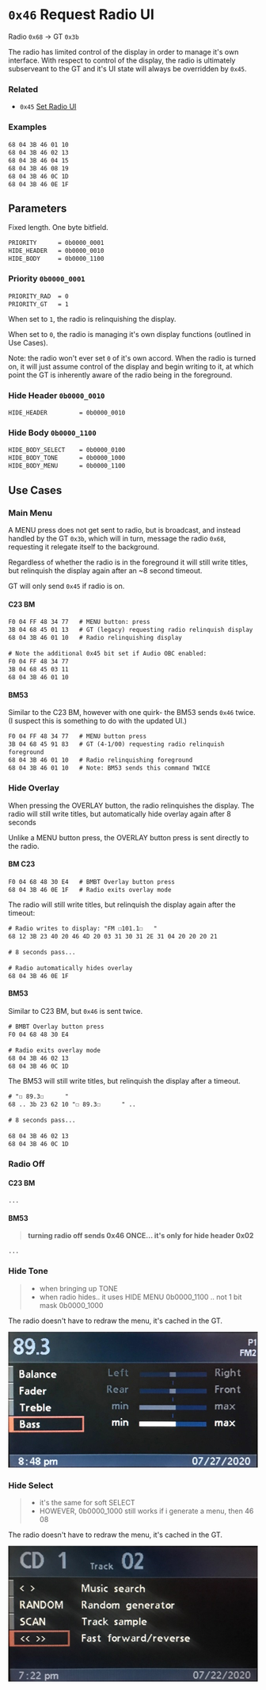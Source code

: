 # `0x46` Request Radio UI

Radio `0x68` → GT `0x3b`

The radio has limited control of the display in order to manage it's own interface. With respect to control of the display, the radio is ultimately subserveant to the GT and it's UI state will always be overridden by `0x45`.

### Related

- `0x45` [Set Radio UI](../gt/45.md)

### Examples

    68 04 3B 46 01 10
    68 04 3B 46 02 13
    68 04 3B 46 04 15
    68 04 3B 46 08 19
    68 04 3B 46 0C 1D
    68 04 3B 46 0E 1F

## Parameters

Fixed length. One byte bitfield.

    PRIORITY      = 0b0000_0001
    HIDE_HEADER   = 0b0000_0010
    HIDE_BODY     = 0b0000_1100

### Priority `0b0000_0001`
    
    PRIORITY_RAD  = 0
    PRIORITY_GT   = 1

When set to `1`, the radio is relinquishing the display.

When set to `0`, the radio is managing it's own display functions (outlined in Use Cases).

Note: the radio won't ever set `0` of it's own accord. When the radio is turned on, it will just assume control of the display and begin writing to it, at which point the GT is inherently aware of the radio being in the foreground.

### Hide Header `0b0000_0010`

    HIDE_HEADER         = 0b0000_0010

### Hide Body `0b0000_1100`

    HIDE_BODY_SELECT    = 0b0000_0100
    HIDE_BODY_TONE      = 0b0000_1000
    HIDE_BODY_MENU      = 0b0000_1100

## Use Cases

### Main Menu

A MENU press does not get sent to radio, but is broadcast, and instead handled by the GT `0x3b`, which will in turn, message the radio `0x68`, requesting it relegate itself to the background.

Regardless of whether the radio is in the foreground it will still write titles, but relinquish the display again after an ~8 second timeout.

GT will only send `0x45` if radio is on.

#### C23 BM
    
    F0 04 FF 48 34 77   # MENU button: press
    3B 04 68 45 01 13   # GT (legacy) requesting radio relinquish display
    68 04 3B 46 01 10   # Radio relinquishing display
    
    # Note the additional 0x45 bit set if Audio OBC enabled:
    F0 04 FF 48 34 77
    3B 04 68 45 03 11
    68 04 3B 46 01 10

#### BM53

Similar to the C23 BM, however with one quirk- the BM53 sends `0x46` twice. (I suspect this is something to do with the updated UI.)

    F0 04 FF 48 34 77   # MENU button press
    3B 04 68 45 91 83   # GT (4-1/00) requesting radio relinquish foreground
    68 04 3B 46 01 10   # Radio relinquishing foreground
    68 04 3B 46 01 10   # Note: BM53 sends this command TWICE

### Hide Overlay

When pressing the OVERLAY button, the radio relinquishes the display. The radio will still write titles, but automatically hide overlay again after 8 seconds

Unlike a MENU button press, the OVERLAY button press is sent directly to the radio.

#### BM C23
    
    F0 04 68 48 30 E4   # BMBT Overlay button press
    68 04 3B 46 0E 1F   # Radio exits overlay mode

The radio will still write titles, but relinquish the display again after the timeout:

    # Radio writes to display: "FM ☐101.1☐   "
    68 12 3B 23 40 20 46 4D 20 03 31 30 31 2E 31 04 20 20 20 21
    
    # 8 seconds pass...
    
    # Radio automatically hides overlay
    68 04 3B 46 0E 1F

#### BM53

Similar to C23 BM, but `0x46` is sent twice.

    # BMBT Overlay button press
    F0 04 68 48 30 E4

    # Radio exits overlay mode
    68 04 3B 46 02 13
    68 04 3B 46 0C 1D
    
The BM53 will still write titles, but relinquish the display after a timeout.

    # "☐ 89.3☐      "
    68 .. 3b 23 62 10 "☐ 89.3☐      " ..
    
    # 8 seconds pass...
    
    68 04 3B 46 02 13
    68 04 3B 46 0C 1D

### Radio Off

#### C23 BM

    ...

#### BM53

> **turning radio off sends 0x46 ONCE... it's only for hide header 0x02**

    ...

### Hide Tone

> - when bringing up TONE
> - when radio hides.. it uses HIDE MENU 0b0000_1100 .. not 1 bit mask 0b0000_1000

The radio doesn't have to redraw the menu, it's cached in the GT.

![Hide Tone](37/neutral.jpg)

### Hide Select

> - it's the same for soft SELECT
> - HOWEVER, 0b0000_1000 still works if i generate a menu, then 46 08

The radio doesn't have to redraw the menu, it's cached in the GT.

![Hide Select](37/c23_cdc.jpg)